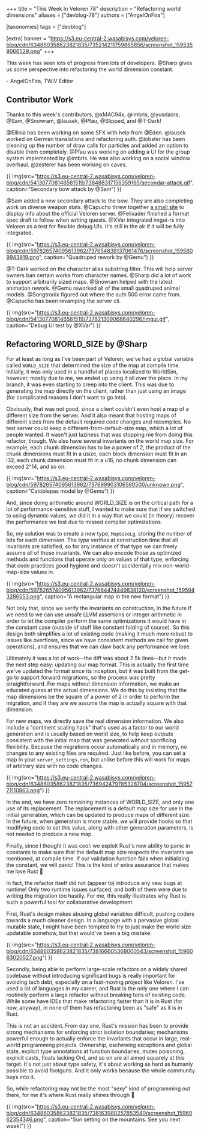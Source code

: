 +++
title = "This Week In Veloren 78"
description = "Refactoring world dimensions"
aliases = ["devblog-78"]
authors = ["AngelOnFira"]

[taxonomies]
tags = ["devblog"]

[extra]
banner = "https://s3.eu-central-2.wasabisys.com/veloren-blog/cdn/634860358623821835/735214211759865856/screenshot_1595359066529.png"
+++

This week has seen lots of progress from lots of developers. @Sharp gives us
some perspective into refactoring the world dimension constant.

\- AngelOnFira, TWiV Editor

## Contributor Work

Thanks to this week's contributors, @xMAC94x, @imbris, @yusdacra, @Sam,
@Snowram, @lausek, @Pfau, @Slipped, and @T-Dark!

@Ellinia has been working on some SFX with help from @Eden. @lausek worked on
German translations and refactoring auth. @lobster has been cleaning up the
number of draw calls for particles and added an option to disable them
completely. @Pfau was working on adding a UI for the group system implemented by
@imbris. He was also working on a social window overhaul. @zesterer has been
working on caves.

{{
  img(src="https://s3.eu-central-2.wasabisys.com/veloren-blog/cdn/541307708146581519/738488317158359165/secondar-attack.gif",
  caption="Secondary bow attack by @Sam")
}}

@Sam added a new secondary attack to the bow. They are also completing work on
diverse weapon stats. @Capucho threw together [a small
site](https://veloren-status.herokuapp.com/server/server.veloren.net) to display
info about the official Veloren server. @Felixader finished a format spec draft
to follow when writing quests. @XVar integrated imgui-rs into Veloren as a test
for flexible debug UIs. It's still in the air if it will be fully integrated.

{{
  img(src="https://s3.eu-central-2.wasabisys.com/veloren-blog/cdn/597826574095613962/737654838137061476/screenshot_1595809943919.png",
  caption="Quadruped rework by @Gemu")
}}

@T-Dark worked on the character alias substring filter. This will help server
owners ban certain works from character names. @Sharp did a lot of work to
support arbitrarily sized maps. @Snowram helped with the latest animation
rework. @Gemu reworked all of the small quadruped animal models. @Songtronix
figured out where the auth 500 error came from. @Capucho has been revamping the
server cli.

{{
  img(src="https://s3.eu-central-2.wasabisys.com/veloren-blog/cdn/541307708146581519/737821309068640296/imgui.gif",
  caption="Debug UI test by @XVar")
}}

## Refactoring WORLD_SIZE by @Sharp

For at least as long as I've been part of Veloren, we've had a global variable
called `WORLD_SIZE` that determined the size of the map at compile time.
Initially, it was only used in a handful of places localized to WorldSim,
however, mostly due to me, we ended up using it all over the place. In my
branch, it was even starting to creep into the client. This was due to
generating the map directly on the client, rather than just using an image (for
complicated reasons I don't want to go into).

Obviously, that was not good, since a client couldn't even host a map of a
different size from the server. And it also meant that hosting maps of different
sizes from the default required code changes and recompiles. No test server
could keep a different-from-default-size map, which a lot of people wanted. It
wasn't just laziness that was stopping me from doing this refactor, though. We
also have several invariants on the world map size. For example, each chunk
dimension has to be a power of 2, the product of the chunk dimensions must fit
in a usize, each block dimension must fit in an i32, each chunk dimension must
fit in a u16, no chunk dimension can exceed 2^14, and so on.

{{
  img(src="https://s3.eu-central-2.wasabisys.com/veloren-blog/cdn/597826574095613962/737699903106580500/unknown.png",
  caption="Catoblepas model by @Gemu")
}}

And, since doing arithmetic around WORLD_SIZE is on the critical path for a lot
of performance-sensitive stuff, I wanted to make sure that if we switched to
using dynamic values, we did it in a way that we could (in theory) recover the
performance we lost due to missed compiler optimizations.

So, my solution was to create a new type, `MapSizeLg`, storing the number of
bits for each dimension. The type verifies at construction time that all
invariants are satisfied, so for any instance of that type we can freely assume
all of those invariants. We can also encode those as optimized methods and
functions that operate only on values of that type, enforcing that code
practices good hygiene and doesn't accidentally mix non-world-map-size values
in.

{{
  img(src="https://s3.eu-central-2.wasabisys.com/veloren-blog/cdn/597826574095613962/737664474449838120/screenshot_1595943286553.png",
  caption="A rectangular map in the new format")
}}

Not only that, since we verify the invariants on construction, in the future if
we need to we can use unsafe LLVM assertions or integer arithmetic in order to
let the compiler perform the same optimizations it would have in the constant
case (outside of stuff like constant folding of course). So this design both
simplifies a lot of existing code (making it much more robust to issues like
overflows, since we have consistent methods we call for given operations), and
ensures that we can claw back any performance we lose.

Ultimately it was a lot of work--the diff was about 2.5k lines--but it made the
next step easy: updating our map format. This is actually the first time we've
updated the format since its inception, but it was built from the get-go to
support forward migrations, so the process was pretty straightforward. For maps
without dimension information, we make an educated guess at the actual
dimensions. We do this by insisting that the map dimensions be the square of a
power of 2 in order to perform the migration, and if they are we assume the map
is actually square with that dimension.

For new maps, we directly save the real dimension information. We also include a
"continent scaling hack" that's used as a factor to our world generation and is
usually based on world size, to help keep outputs consistent with the initial
map that was generated without sacrificing flexibility. Because the migrations
occur automatically and in memory, no changes to any existing files are
required. Just like before, you can set a map in your `server_settings.ron`, but
unlike before this will work for maps of arbitrary size with no code changes.

{{
  img(src="https://s3.eu-central-2.wasabisys.com/veloren-blog/cdn/634860358623821835/736942479785328704/screenshot_1595771110863.png")
}}

In the end, we have zero remaining instances of WORLD_SIZE, and only one use of
its replacement. The replacement is a default map size for use in the initial
generation, which can be updated to produce maps of different size. In the
future, when generation is more stable, we will provide hooks so that modifying
code to set this value, along with other generation parameters, is not needed to
produce a new map.

Finally, since I thought it was cool: we exploit Rust's new ability to panic in
constants to make sure that the default map size respects the invariants we
mentioned, at compile time. If our validation function fails when initializing
the constant, we will panic! This is the kind of extra assurance that makes me
love Rust 🙂

In fact, the refactor itself did not (appear to) introduce any new bugs at
runtime! Only two runtime issues surfaced, and both of them were due to writing
the migration too hastily. For me, this really illustrates why Rust is such a
powerful tool for collaborative development.

First, Rust's design makes abusing global variables difficult, pushing coders
towards a much cleaner design. In a language with a pervasive global mutable
state, I might have been tempted to try to just make the world size updatable
somehow, but that would've been a big mistake.

{{
  img(src="https://s3.eu-central-2.wasabisys.com/veloren-blog/cdn/634860358623821835/738166605368000543/screenshot_1596063020527.png")
}}

Secondly, being able to perform large-scale refactors on a widely shared
codebase without introducing significant bugs is really important for avoiding
tech debt, especially on a fast-moving project like Veloren. I've used a lot of
languages in my career, and Rust is the only one where I can routinely perform a
large refactor without breaking tons of existing code. While some have IDEs that
make refactoring faster than it is in Rust (for now, anyway), in none of them
has refactoring been as "safe" as it is in Rust.

This is not an accident. From day one, Rust's mission has been to provide strong
mechanisms for enforcing strict isolation boundaries; mechanisms powerful enough
to actually enforce the invariants that occur in large, real-world programming
projects. Ownership, eschewing exceptions and global state, explicit type
annotations at function boundaries, mutex poisoning, explicit casts, floats
lacking Ord, and so on are all aimed squarely at this target. It's not just
about type safety, it's about working as hard as humanly possible to avoid
footguns. And it only works because the whole community buys into it.

So, while refactoring may not be the most "sexy" kind of programming out there,
for me it's where Rust really shines through 🙂

{{
  img(src="https://s3.eu-central-2.wasabisys.com/veloren-blog/cdn/634860358623821835/738163980257853540/screenshot_1596062354346.png",
  caption="Sun setting on the mountains. See you next week!")
}}
